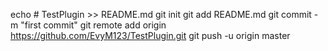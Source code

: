 echo # TestPlugin >> README.md
git init
git add README.md
git commit -m "first commit"
git remote add origin https://github.com/EvyM123/TestPlugin.git
git push -u origin master

